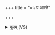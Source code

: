 +++
title = "०५ य आस्ते"

+++
<details><summary>मूलम् (VS)</summary>

य आस्ते॒ यश्चर॑ति॒ यश्च॒ तिष्ठ॑न्वि॒पश्य॑ति। तेषां॒ सं द॑ध्मो॒ अक्षी॑णि॒ यथे॒दं ह॒र्म्यं तथा॑ ॥
</details>